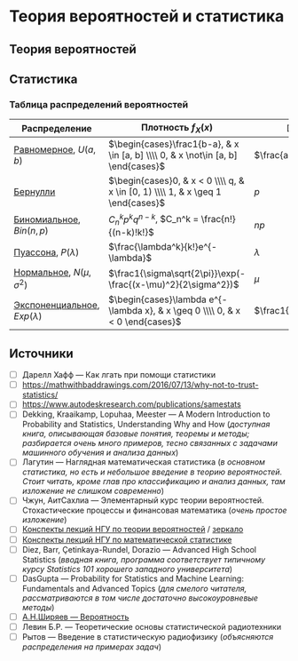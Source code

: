 # Теория вероятностей и статистика


## Теория вероятностей


## Статистика

### Таблица распределений вероятностей

Распределение | Плотность $f_X(x)$ | $\mathbb{E}X$ | $\mathbb{D}X$
------------- | ---------------- | ------------- | -------------
[Равномерное](https://ru.wikipedia.org/wiki/Непрерывное_равномерное_распределение), $U(a, b)$ | $\begin{cases}\frac1{b-a}, & x \in [a, b] \\\\ 0, & x \not\in [a, b] \end{cases}$ | $\frac{a + b}2$ | $\frac{(b - a)^2}{12}$
[Бернулли](https://ru.wikipedia.org/wiki/Распределение_Бернулли) | $\begin{cases}0, & x < 0 \\\\ q, & x \in [0, 1) \\\\ 1, & x \geq 1 \end{cases}$ | $p$ | $pq$
[Биномиальное](https://ru.wikipedia.org/wiki/Биномиальное_распределение), $Bin(n, p)$ | $C_n^kp^kq^{n-k}$, $C_n^k = \frac{n!}{(n-k)!k!}$ | $np$ | $npq$
[Пуассона](https://ru.wikipedia.org/wiki/Распределение_Пуассона), $P(\lambda)$ | $\frac{\lambda^k}{k!}e^{-\lambda}$ | $\lambda$ | $\lambda$
[Нормальное](https://ru.wikipedia.org/wiki/Нормальное_распределение), $N(\mu, \sigma^2)$ | $\frac1{\sigma\sqrt{2\pi}}\exp(-\frac{(x-\mu)^2}{2\sigma^2})$ | $\mu$ | $\sigma^2$
[Экспоненциальное](https://ru.wikipedia.org/wiki/Экспоненциальное_распределение), $Exp(\lambda)$ | $\begin{cases}\lambda e^{-\lambda x}, & x \geq 0 \\\\ 0, & x < 0 \end{cases}$ | $\frac1{\lambda}$ | $\frac1{\lambda^2}$


## Источники
- [ ] Дарелл Хафф — Как лгать при помощи статистики
- [ ] https://mathwithbaddrawings.com/2016/07/13/why-not-to-trust-statistics/
- [ ] https://www.autodeskresearch.com/publications/samestats
- [ ] Dekking, Kraaikamp, Lopuhaa, Meester — A Modern Introduction to Probability and Statistics, Understanding Why and How (_доступная книга, описывающая базовые понятия, теоремы и методы; разбирается очень много примеров, тесно связанных с задачами машинного обучения и анализа данных_)
- [ ] Лагутин — Наглядная математическая статистика (_в основном статистика, но есть и небольшое введение в теорию вероятностей. Стоит читать, кроме глав про классификацию и анализ данных, там изложение не слишком современно_)
- [ ] Чжун, АитСахлиа — Элементарный курс теории вероятностей. Стохастические процессы и финансовая математика (_очень простое изложение_)
- [ ] [Конспекты лекций НГУ по теории вероятностей](http://www.nsu.ru/mmf/tvims/chernova/tv/tv_nsu07.pdf) / [зеркало](http://pythagoras.ucoz.ru/Bibliography/LecturesChernova.pdf)
- [ ] [Конспекты лекций НГУ по математической статистике](http://www.nsu.ru/mmf/tvims/chernova/ms/ms_nsu07.pdf)
- [ ] Diez, Barr, Çetinkaya-Rundel, Dorazio — Advanced High School Statistics (_вводная книга, программа соответствует типичному курсу Statistics 101 хорошего западного университета_)
- [ ] DasGupta — Probability for Statistics and Machine Learning: Fundamentals and Advanced Topics (_для смелого читателя, рассматриваются в том числе достаточно высокоуровневые методы_)
- [ ] [А.Н.Ширяев — Вероятность](http://www.booksshare.net/books/physics/shiryaev-an/1957/files/veroyatnost1957.pdf)
- [ ] Левин Б.Р. — Теоретические основы статистической радиотехники
- [ ] Рытов — Введение в статистическую радиофизику (_объясняются распределения на примерах задач_)